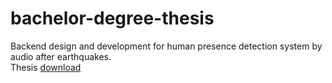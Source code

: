 # bachelor-degree-thesis
Backend design and development for human presence detection system by audio after earthquakes.<br/>
Thesis [download](https://github.com/Tommaso-Sgroi/bachelor-degree-thesis/files/11592809/tesi.pdf)
